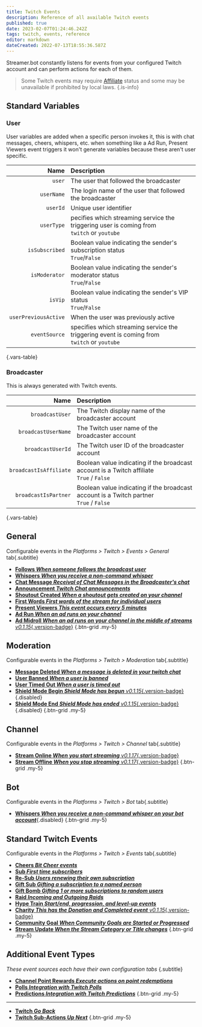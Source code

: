 ```yaml
---
title: Twitch Events
description: Reference of all available Twitch events
published: true
date: 2023-02-07T01:24:46.242Z
tags: twitch, events, reference
editor: markdown
dateCreated: 2022-07-13T18:55:36.587Z
---
```


Streamer.bot constantly listens for events from your configured Twitch account and can perform actions for each of them.

> Some Twitch events may require [Affiliate](https://help.twitch.tv/s/article/twitch-affiliate-program-faq) status and some may be unavailable if prohibited by local laws.
{.is-info}

## Standard Variables
### User
User variables are added when a specific person invokes it, this is with chat messages, cheers, whispers, etc. when something like a Ad Run, Present Viewers event triggers it won't generate variables because these aren't user specific.

Name | Description
----:|:------------
`user` | The user that followed the broadcaster
`userName` | The login name of the user that followed the broadcaster
`userId` | Unique user identifier
`userType` | pecifies which streaming service the triggering user is coming from <br> `twitch` or `youtube`
`isSubscribed` | Boolean value indicating the sender's subscription status <br> `True`/`False`
`isModerator` | Boolean value indicating the sender's moderator status <br> `True`/`False`
`isVip` | Boolean value indicating the sender's VIP status <br> `True`/`False`
`userPreviousActive` | When the user was previously active
`eventSource` | specifies which streaming service the triggering event is coming from <br> `twitch` or `youtube`
{.vars-table}

### Broadcaster
This is always generated with Twitch events.

Name | Description
----:|:------------
`broadcastUser` | The Twitch display name of the broadcaster account
`broadcastUserName` | The Twitch user name of the broadcaster account
`broadcastUserId` | The Twitch user ID of the broadcaster account
`broadcastIsAffiliate` | Boolean value indicating if the broadcast account is a Twitch affiliate <br> `True` / `False`
`broadcastIsPartner` | Boolean value indicating if the broadcast account is a Twitch partner <br> `True` / `False`
{.vars-table}

## General
Configurable events in the *Platforms > Twitch > Events > General* tab{.subtitle}

- [<i class="mdi mdi-account text--twitch"></i> **Follows *When someone follows the broadcast user***](/Platforms/Twitch/Events/Follows)
- [<i class="mdi mdi-account-voice text--twitch"></i> **Whispers *When you receive a non-command whisper***](/Platforms/Twitch/Events/Whispers)
- [<i class="mdi mdi-comment-outline text--twitch"></i> **Chat Message *Receival of Chat Messages in the Broadcaster's chat***](/Platforms/Twitch/Events/Chat-Message)
- [<i class="mdi mdi-bullhorn text--twitch"></i> **Announcement *Twitch Chat announcements***](/Platforms/Twitch/Events/Announcement)
- [<i class="mdi mdi-account-star text--twitch"></i> **Shoutout Created *When a shoutout gets created on your channel***](/Platforms/Twitch/Events/Shoutout-Created)
- [<i class="mdi mdi-numeric-1-box text--twitch"></i> **First Words *First words of the stream for individual users***](/Platforms/Twitch/Events/First-Words)
- [<i class="mdi mdi-account-multiple text--twitch"></i> **Present Viewers *This event occurs every 5 minutes***](/Platforms/Twitch/Events/Present-Viewers)
- [<i class="mdi mdi-television-classic text--twitch"></i> **Ad Run *When an ad runs on your channel***](/Platforms/Twitch/Events/Ad-Run)
- [<i class="mdi mdi-television-classic text--twitch"></i> **Ad Midroll *When an ad runs on your channel in the middle of streams*** *v0.1.15*{.version-badge}](/Platforms/Twitch/Events/Ad-Midroll)
{.btn-grid .my-5}

## Moderation
Configurable events in the *Platforms > Twitch > Moderation* tab{.subtitle}

- [<i class="mdi mdi-comment-remove-outline text--twitch"></i> **Message Deleted *When a message is deleted in your twitch chat***](/Platforms/Twitch/Events/Message-Deleted)
- [<i class="mdi mdi-account-minus text--twitch"></i> **User Banned *When a user is banned***](/Platforms/Twitch/Events/User-Banned)
- [<i class="mdi mdi-account-tie-voice-off text--twitch"></i> **User Timed Out *When a user is timed out***](/Platforms/Twitch/Events/User-Timed-Out)
- [<i class="mdi mdi-shield text--twitch"></i> **Shield Mode Begin *Shield Mode has begun*** *v0.1.15*{.version-badge}](/Platforms/Twitch/Events/Shield-Mode-Begin){.disabled}
- [<i class="mdi mdi-shield text--twitch"></i> **Shield Mode End *Shield Mode has ended*** *v0.1.15*{.version-badge}](/Platforms/Twitch/Events/Shield-Mode-End){.disabled}
{.btn-grid .my-5}

## Channel
Configurable events in the *Platforms > Twitch > Channel* tab{.subtitle}

* [<i class="mdi mdi-calendar-check-outline text--twitch"></i> **Stream Online *When you start streaming*** *v0.1.17*{.version-badge}](/Platforms/Twitch/Events/Stream-Online)
* [<i class="mdi mdi-calendar-remove-outline text--twitch"></i> **Stream Offline *When you stop streaming*** *v0.1.17*{.version-badge}](/Platforms/Twitch/Events/Stream-Offline)
{.btn-grid .my-5}

## Bot
Configurable events in the *Platforms > Twitch > Bot* tab{.subtitle}

- [<i class="mdi mdi-account-voice text--twitch"></i> **Whispers *When you receive a non-command whisper on your bot account***](/Platforms/Twitch/Events/Bot-Whispers){.disabled}
{.btn-grid .my-5}

## Standard Twitch Events
Configurable events in the *Platforms > Twitch > Events* tab{.subtitle}

- [<i class="mdi mdi-diamond-stone text--twitch"></i> **Cheers *Bit Cheer events***](/Platforms/Twitch/Events/Cheers)
- [<i class="mdi mdi-account-star-outline text--twitch"></i> **Sub *First time subscribers***](/Platforms/Twitch/Events/Sub)
- [<i class="mdi mdi-account-star text--twitch"></i> **Re-Sub *Users renewing their own subscription***](/Platforms/Twitch/Events/Sub)
- [<i class="mdi mdi-wallet-giftcard text--twitch"></i> **Gift Sub *Gifting a subscription to a named person***](/Platforms/Twitch/Events/Gift-Sub)
- [<i class="mdi mdi-gift text--twitch"></i> **Gift Bomb *Gifting 1 or more subscriptions to random users***](/Platforms/Twitch/Events/Gift-Bomb)
- [<i class="mdi mdi-target-account text--twitch"></i> **Raid *Incoming and Outgoing Raids***](/Platforms/Twitch/Events/Raid)
- [<i class="mdi mdi-train text--twitch"></i> **Hype Train *Start/end, progression, and level-up events***](/Platforms/Twitch/Events/Hype-Train)
- [<i class="mdi mdi-charity text--twitch"></i> **Charity *This has the Donation and Completed event*** *v0.1.15*{.version-badge}](/Platforms/Twitch/Events/Charity)
- [<i class="mdi mdi-progress-check text--twitch"></i> **Community Goal *When Community Goals are Started or Progressed***](/Platforms/Twitch/Events/Community-Goal)
- [<i class="mdi mdi-update text--twitch"></i> **Stream Update *When the Stream Category or Title changes***](/Platforms/Twitch/Events/Stream-Update)
{.btn-grid .my-5}

## Additional Event Types
*These event sources each have their own configuration tabs* {.subtitle}

- [<i class="mdi mdi-adjust text--twitch"></i>**Channel Point Rewards *Execute actions on point redemptions***](/Platforms/Twitch/Channel-Point-Rewards)
- [<i class="mdi mdi-poll text--twitch"></i>**Polls *Integration with Twitch Polls***](/Platforms/Twitch/Polls)
- [<i class="mdi mdi-poll mdi-flip-h text--twitch"></i>**Predictions *Integration with Twitch Predictions***](/Platforms/Twitch/Predictions)
{.btn-grid .my-5}

---

- [<i class="mdi mdi-chevron-left"></i>**Twitch *Go Back***](/Platforms/Twitch)
- [<i class="mdi mdi-twitch text--twitch"></i>**Twitch Sub-Actions *Up Next***](/Sub-Actions/Twitch)
{.btn-grid .my-5}